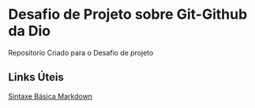 # Desafio de Projeto sobre Git-Github da Dio

Repositorio Criado para o Desafio de projeto 


## Links Úteis
[Sintaxe Básica Markdown](https://www.markdownguide.org/basic-syntax/)
